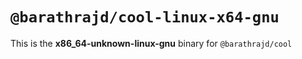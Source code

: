 # `@barathrajd/cool-linux-x64-gnu`

This is the **x86_64-unknown-linux-gnu** binary for `@barathrajd/cool`
